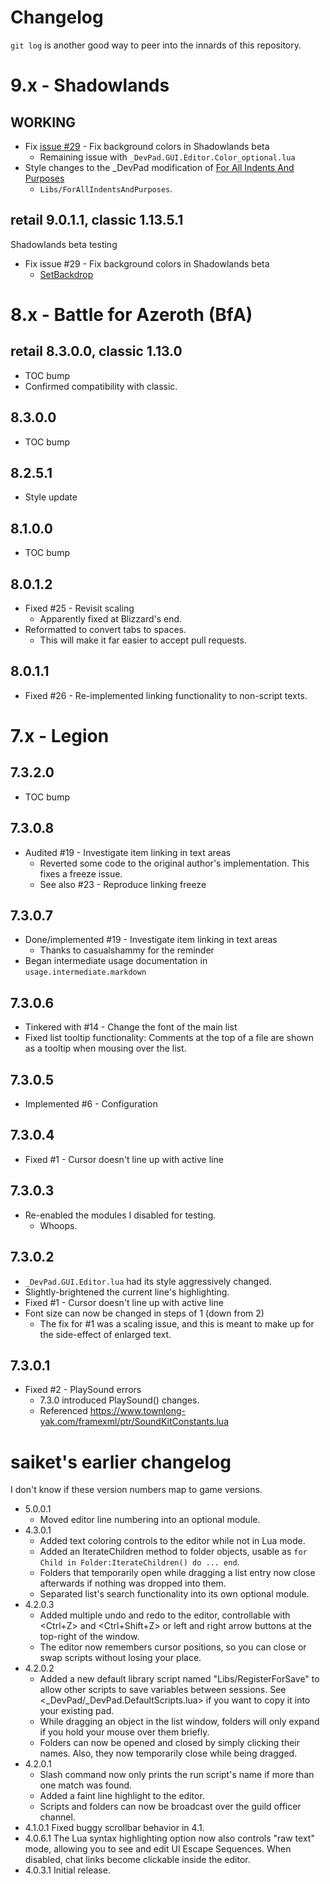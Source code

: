 # Changelog

`git log` is another good way to peer into the innards of this repository.



# 9.x - Shadowlands


## WORKING

- Fix [issue #29](https://github.com/spiralofhope/_DevPad.GUI/issues/29) - Fix background colors in Shadowlands beta
  -  Remaining issue with `_DevPad.GUI.Editor.Color_optional.lua`
- Style changes to the _DevPad modification of [For All Indents And Purposes](https://wowinterface.com/downloads/info4895-ForAllIndentsAndPurposes.html)
  -  `Libs/ForAllIndentsAndPurposes`.


## retail 9.0.1.1, classic 1.13.5.1

Shadowlands beta testing

- Fix issue #29 - Fix background colors in Shadowlands beta
  -  [SetBackdrop](https://github.com/Stanzilla/WoWUIBugs/wiki/9.0.1-Consolidated-UI-Changes#backdrop-system-changes)



# 8.x - Battle for Azeroth (BfA)


## retail 8.3.0.0, classic 1.13.0

- TOC bump
- Confirmed compatibility with classic.


## 8.3.0.0

- TOC bump



## 8.2.5.1

- Style update

 
## 8.1.0.0

- TOC bump


## 8.0.1.2

- Fixed #25 - Revisit scaling
  -  Apparently fixed at Blizzard's end.
- Reformatted to convert tabs to spaces.
  -  This will make it far easier to accept pull requests.


## 8.0.1.1

- Fixed  #26 - Re-implemented linking functionality to non-script texts.



# 7.x - Legion


## 7.3.2.0

- TOC bump


## 7.3.0.8

- Audited #19 - Investigate item linking in text areas
  -  Reverted some code to the original author's implementation.  This fixes a freeze issue.
  -  See also #23 - Reproduce linking freeze


## 7.3.0.7

- Done/implemented #19 - Investigate item linking in text areas
  -  Thanks to casualshammy for the reminder
- Began intermediate usage documentation in `usage.intermediate.markdown`


## 7.3.0.6

- Tinkered with #14 - Change the font of the main list
- Fixed list tooltip functionality:  Comments at the top of a file are shown as a tooltip when mousing over the list.


## 7.3.0.5

- Implemented #6 - Configuration


## 7.3.0.4

- Fixed #1 - Cursor doesn't line up with active line


## 7.3.0.3

- Re-enabled the modules I disabled for testing.
  -  Whoops.
  

## 7.3.0.2

- `_DevPad.GUI.Editor.lua` had its style aggressively changed.
- Slightly-brightened the current line's highlighting.
- Fixed #1 - Cursor doesn't line up with active line
- Font size can now be changed in steps of 1 (down from 2)
  -  The fix for #1 was a scaling issue, and this is meant to make up for the side-effect of enlarged text.


## 7.3.0.1

- Fixed #2 - PlaySound errors
  -  7.3.0 introduced PlaySound() changes.
  -  Referenced https://www.townlong-yak.com/framexml/ptr/SoundKitConstants.lua


# saiket's earlier changelog

I don't know if these version numbers map to game versions.

- 5.0.0.1
  -  Moved editor line numbering into an optional module.
- 4.3.0.1
  -  Added text coloring controls to the editor while not in Lua mode.
  -  Added an IterateChildren method to folder objects, usable as `for Child in Folder:IterateChildren() do ... end`.
  -  Folders that temporarily open while dragging a list entry now close afterwards if nothing was dropped into them.
  -  Separated list's search functionality into its own optional module.
- 4.2.0.3
  -  Added multiple undo and redo to the editor, controllable with <Ctrl+Z> and <Ctrl+Shift+Z> or left and right arrow buttons at the top-right of the window.
  -  The editor now remembers cursor positions, so you can close or swap scripts without losing your place.
- 4.2.0.2
  -  Added a new default library script named "Libs/RegisterForSave" to allow other scripts to save variables between sessions. See <_DevPad/_DevPad.DefaultScripts.lua> if you want to copy it into your existing pad.
  -  While dragging an object in the list window, folders will only expand if you hold your mouse over them briefly.
  -  Folders can now be opened and closed by simply clicking their names. Also, they now temporarily close while being dragged.
- 4.2.0.1
  -  Slash command now only prints the run script's name if more than one match was found.
  -  Added a faint line highlight to the editor.
  -  Scripts and folders can now be broadcast over the guild officer channel.
- 4.1.0.1 Fixed buggy scrollbar behavior in 4.1.
- 4.0.6.1 The Lua syntax highlighting option now also controls "raw text" mode, allowing you to see and edit UI Escape Sequences. When disabled, chat links become clickable inside the editor.
- 4.0.3.1 Initial release.
